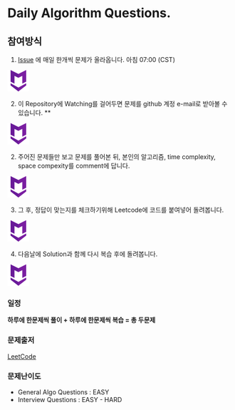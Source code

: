 # Daily Algorithm Questions.

## 참여방식
1. [Issue](https://github.com/jiwoo-choi/daily-algo/issues) 에 매일 한개씩 문제가 올라옵니다. 아침 07:00 (CST)

![alt text](https://github.com/adam-p/markdown-here/raw/master/src/common/images/icon48.png)

2. 이 Repository에 Watching를 걸어두면 문제를 github 계정 e-mail로 받아볼 수 있습니다. **

![alt text](https://github.com/adam-p/markdown-here/raw/master/src/common/images/icon48.png)

2. 주어진 문제들만 보고 문제를 풀어본 뒤, 본인의 알고리즘, time complexity, space compexity를 comment에 답니다.

![alt text](https://github.com/adam-p/markdown-here/raw/master/src/common/images/icon48.png)

3. 그 후, 정답이 맞는지를 체크하기위해 Leetcode에 코드를 붙여넣어 돌려봅니다.

![alt text](https://github.com/adam-p/markdown-here/raw/master/src/common/images/icon48.png)

4. 다음날에 Solution과 함께 다시 복습 후에 돌려봅니다.

![alt text](https://github.com/adam-p/markdown-here/raw/master/src/common/images/icon48.png)


### 일정
**하루에 한문제씩 풀이 + 하루에 한문제씩 복습 = 총 두문제**


### 문제출저
[LeetCode](https://leetcode.com/)

### 문제난이도
- General Algo Questions : EASY
- Interview Questions : EASY - HARD 
